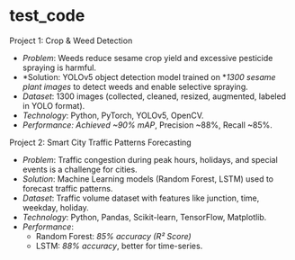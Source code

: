 # test_code
Project 1: Crop & Weed Detection  
- *Problem*: Weeds reduce sesame crop yield and excessive pesticide spraying is harmful.  
- *Solution: YOLOv5 object detection model trained on **1300 sesame plant images* to detect weeds and enable selective spraying.  
- *Dataset*: 1300 images (collected, cleaned, resized, augmented, labeled in YOLO format).  
- *Technology*: Python, PyTorch, YOLOv5, OpenCV.  
- *Performance: Achieved *~90% mAP**, Precision ~88%, Recall ~85%.  

Project 2: Smart City Traffic Patterns Forecasting  
- *Problem*: Traffic congestion during peak hours, holidays, and special events is a challenge for cities.  
- *Solution*: Machine Learning models (Random Forest, LSTM) used to forecast traffic patterns.  
- *Dataset*: Traffic volume dataset with features like junction, time, weekday, holiday.  
- *Technology*: Python, Pandas, Scikit-learn, TensorFlow, Matplotlib.  
- *Performance*:  
  - Random Forest: *85% accuracy (R² Score)*  
  - LSTM: *88% accuracy*, better for time-series. 
